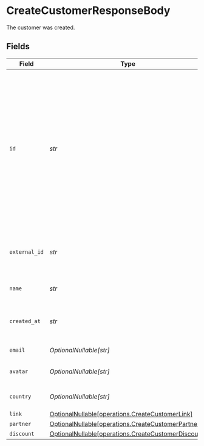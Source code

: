 # CreateCustomerResponseBody

The customer was created.


## Fields

| Field                                                                                                                                                                                                         | Type                                                                                                                                                                                                          | Required                                                                                                                                                                                                      | Description                                                                                                                                                                                                   |
| ------------------------------------------------------------------------------------------------------------------------------------------------------------------------------------------------------------- | ------------------------------------------------------------------------------------------------------------------------------------------------------------------------------------------------------------- | ------------------------------------------------------------------------------------------------------------------------------------------------------------------------------------------------------------- | ------------------------------------------------------------------------------------------------------------------------------------------------------------------------------------------------------------- |
| `id`                                                                                                                                                                                                          | *str*                                                                                                                                                                                                         | :heavy_check_mark:                                                                                                                                                                                            | The unique ID of the customer. You may use either the customer's `id` on Dub (obtained via `/customers` endpoint) or their `externalId` (unique ID within your system, prefixed with `ext_`, e.g. `ext_123`). |
| `external_id`                                                                                                                                                                                                 | *str*                                                                                                                                                                                                         | :heavy_check_mark:                                                                                                                                                                                            | Unique identifier for the customer in the client's app.                                                                                                                                                       |
| `name`                                                                                                                                                                                                        | *str*                                                                                                                                                                                                         | :heavy_check_mark:                                                                                                                                                                                            | Name of the customer.                                                                                                                                                                                         |
| `created_at`                                                                                                                                                                                                  | *str*                                                                                                                                                                                                         | :heavy_check_mark:                                                                                                                                                                                            | The date the customer was created.                                                                                                                                                                            |
| `email`                                                                                                                                                                                                       | *OptionalNullable[str]*                                                                                                                                                                                       | :heavy_minus_sign:                                                                                                                                                                                            | Email of the customer.                                                                                                                                                                                        |
| `avatar`                                                                                                                                                                                                      | *OptionalNullable[str]*                                                                                                                                                                                       | :heavy_minus_sign:                                                                                                                                                                                            | Avatar URL of the customer.                                                                                                                                                                                   |
| `country`                                                                                                                                                                                                     | *OptionalNullable[str]*                                                                                                                                                                                       | :heavy_minus_sign:                                                                                                                                                                                            | Country of the customer.                                                                                                                                                                                      |
| `link`                                                                                                                                                                                                        | [OptionalNullable[operations.CreateCustomerLink]](../../models/operations/createcustomerlink.md)                                                                                                              | :heavy_minus_sign:                                                                                                                                                                                            | N/A                                                                                                                                                                                                           |
| `partner`                                                                                                                                                                                                     | [OptionalNullable[operations.CreateCustomerPartner]](../../models/operations/createcustomerpartner.md)                                                                                                        | :heavy_minus_sign:                                                                                                                                                                                            | N/A                                                                                                                                                                                                           |
| `discount`                                                                                                                                                                                                    | [OptionalNullable[operations.CreateCustomerDiscount]](../../models/operations/createcustomerdiscount.md)                                                                                                      | :heavy_minus_sign:                                                                                                                                                                                            | N/A                                                                                                                                                                                                           |